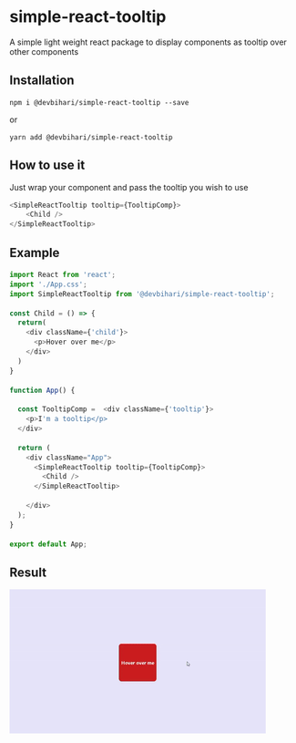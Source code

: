 # simple-react-tooltip
A simple light weight react package to display components as tooltip over other components

## Installation
```shell
npm i @devbihari/simple-react-tooltip --save
```
or
```shell
yarn add @devbihari/simple-react-tooltip
```

## How to use it
Just wrap your component and pass the tooltip you wish to use
```javascript
<SimpleReactTooltip tooltip={TooltipComp}>
    <Child />
</SimpleReactTooltip>
```

## Example
```javascript
import React from 'react';
import './App.css';
import SimpleReactTooltip from '@devbihari/simple-react-tooltip';

const Child = () => {
  return(
    <div className={'child'}>
      <p>Hover over me</p>
    </div>
  )
}

function App() {

  const TooltipComp =  <div className={'tooltip'}>
    <p>I'm a tooltip</p>
  </div>

  return (
    <div className="App">
      <SimpleReactTooltip tooltip={TooltipComp}>
        <Child />
      </SimpleReactTooltip>
      
    </div>
  );
}

export default App;

```

## Result
![sample gif](./sample.gif)